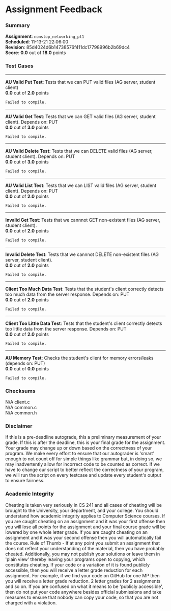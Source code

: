 # Assignment Feedback

### Summary

**Assignment**: `nonstop_networking_pt1`  
**Scheduled**: 11-13-21 22:06:00  
**Revision**: 85d4024d6b14738576f411dc17798996b2b69dc4  
**Score**: **0.0** out of **18.0** points

### Test Cases
---

**AU Valid Put Test**: Tests that we can PUT valid files (AG server, student client)  
**0.0** out of **2.0** points
```
Failed to compile.
```
---

**AU Valid Get Test**: Tests that we can GET valid files (AG server, student client). Depends on: PUT  
**0.0** out of **3.0** points
```
Failed to compile.
```
---

**AU Valid Delete Test**: Tests that we can DELETE valid files (AG server, student client). Depends on: PUT  
**0.0** out of **3.0** points
```
Failed to compile.
```
---

**AU Valid List Test**: Tests that we can LIST valid files (AG server, student client). Depends on: PUT  
**0.0** out of **2.0** points
```
Failed to compile.
```
---

**Invalid Get Test**: Tests that we cannnot GET non-existent files (AG server, student client).  
**0.0** out of **2.0** points
```
Failed to compile.
```
---

**Invalid Delete Test**: Tests that we cannnot DELETE non-existent files (AG server, student client).  
**0.0** out of **2.0** points
```
Failed to compile.
```
---

**Client Too Much Data Test**: Tests that the student's client correctly detects too much data from the server response. Depends on: PUT  
**0.0** out of **2.0** points
```
Failed to compile.
```
---

**Client Too Little Data Test**: Tests that the student's client correctly detects too little data from the server response. Depends on: PUT  
**0.0** out of **2.0** points
```
Failed to compile.
```
---

**AU Memory Test**: Checks the student's client for memory errors/leaks (depends on: PUT)  
**0.0** out of **0.0** points
```
Failed to compile.
```
### Checksums

N/A client.c  
N/A common.c  
N/A common.h


### Disclaimer
If this is a pre-deadline autograde, this a preliminary measurement of your grade.
If this is after the deadline, this is your final grade for the assignment.
Your grade may change up or down based on the correctness of your program.
We make every effort to ensure that our autograder is 'smart' enough to not count off
for simple things like grammar but, in doing so, we may inadvertently allow for
incorrect code to be counted as correct.
If we have to change our script to better reflect the correctness of your program,
we will run the script on every testcase and update every student's output to ensure fairness.



### Academic Integrity
Cheating is taken very seriously in CS 241 and all cases of cheating will be brought to the University, your department, and your college.
You should understand how academic integrity applies to Computer Science courses.
If you are caught cheating on an assignment and it was your first offense then you will lose all points for the assignment and your final course
grade will be lowered by one whole letter grade. If you are caught cheating on an assignment and it was your second offense then you will automatically fail the course.
Rule of Thumb - If at any point you submit an assignment that does not reflect your understanding of the material, then you have probably cheated.
Additionally, you may not publish your solutions or leave them in 'plain view' thereby leaving your programs open to copying, which constitutes cheating.
If your code or a variation of it is found publicly accessible, then you will receive a letter grade reduction for each assignment.
For example, if we find your code on GitHub for one MP then you will receive a letter grade reduction. 2 letter grades for 2 assignments and so on.
If you are confused on what it means to be 'publicly accessible', then do not put your code anywhere besides official submissions and take measures
to ensure that nobody can copy your code, so that you are not charged with a violation.



